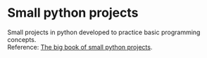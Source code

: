 # Small python projects

Small projects in python developed to practice basic programming concepts.  
Reference: [The big book of small python projects](https://www.amazon.com/Big-Book-Small-Python-Programming/dp/1718501242/ref=sr_1_1?crid=2GR8GZ5ZHXU2U&keywords=python+projects+for+beginners&qid=1655050816&s=books&sprefix=python+projects+for+beginners%2Cstripbooks-intl-ship%2C236&sr=1-1).
